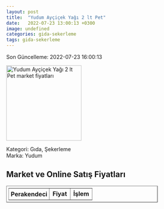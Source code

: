 ```yaml
---
layout: post
title:  "Yudum Ayçiçek Yağı 2 lt Pet"
date:   2022-07-23 13:00:13 +0300
image: undefined
categories: gida-sekerleme
tags: gida-sekerleme
---
```


Son Güncelleme: 2022-07-23 16:00:13

<img src="undefined" width="200" alt="Yudum Ayçiçek Yağı 2 lt Pet market fiyatları" />

Kategori: Gıda, Şekerleme
<br />
Marka: Yudum

<h2>Market ve Online Satış Fiyatları</h2>

<table border="1" style="padding: 5px;width:80%;">
  <tr>
    <td style="padding: 5px;"><strong>Perakendeci</strong></td>
    <td><strong>Fiyat</strong></td>
    <td><strong>İşlem</strong></td>
  </tr>
  
</table>
